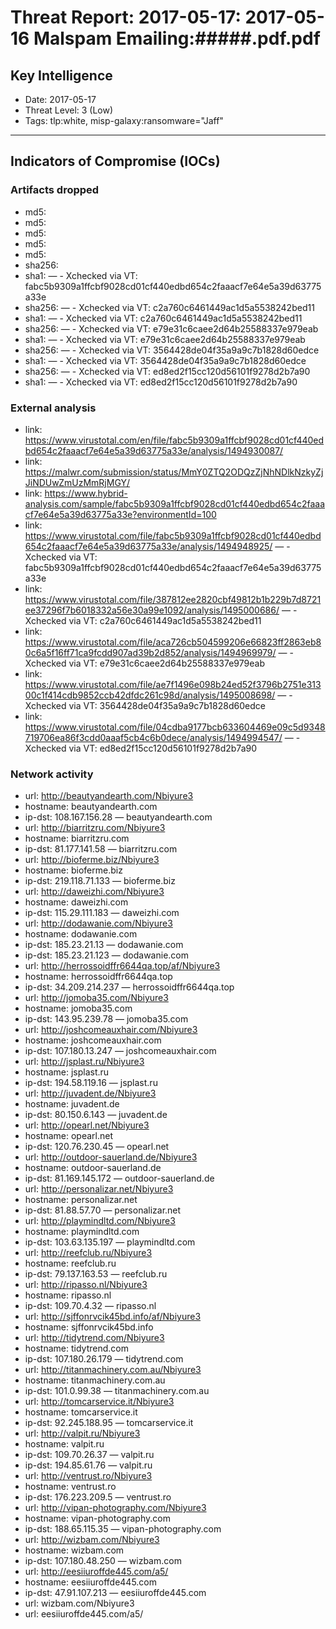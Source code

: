 # Threat Report: 2017-05-17: 2017-05-16 Malspam Emailing:#####.pdf.pdf


## Key Intelligence
* Date: 2017-05-17
* Threat Level: 3 (Low)
* Tags: tlp:white, misp-galaxy:ransomware="Jaff"

---

## Indicators of Compromise (IOCs)
### Artifacts dropped
* md5: <md5>
* md5: <md5>
* md5: <md5>
* md5: <md5>
* md5: <md5>
* sha256: <sha256>
* sha1: <sha1> — - Xchecked via VT: fabc5b9309a1ffcbf9028cd01cf440edbd654c2faaacf7e64e5a39d63775a33e
* sha256: <sha256> — - Xchecked via VT: c2a760c6461449ac1d5a5538242bed11
* sha1: <sha1> — - Xchecked via VT: c2a760c6461449ac1d5a5538242bed11
* sha256: <sha256> — - Xchecked via VT: e79e31c6caee2d64b25588337e979eab
* sha1: <sha1> — - Xchecked via VT: e79e31c6caee2d64b25588337e979eab
* sha256: <sha256> — - Xchecked via VT: 3564428de04f35a9a9c7b1828d60edce
* sha1: <sha1> — - Xchecked via VT: 3564428de04f35a9a9c7b1828d60edce
* sha256: <sha256> — - Xchecked via VT: ed8ed2f15cc120d56101f9278d2b7a90
* sha1: <sha1> — - Xchecked via VT: ed8ed2f15cc120d56101f9278d2b7a90

### External analysis
* link: https://www.virustotal.com/en/file/fabc5b9309a1ffcbf9028cd01cf440edbd654c2faaacf7e64e5a39d63775a33e/analysis/1494930087/
* link: https://malwr.com/submission/status/MmY0ZTQ2ODQzZjNhNDlkNzkyZjJiNDUwZmUzMmRjMGY/
* link: https://www.hybrid-analysis.com/sample/fabc5b9309a1ffcbf9028cd01cf440edbd654c2faaacf7e64e5a39d63775a33e?environmentId=100
* link: https://www.virustotal.com/file/fabc5b9309a1ffcbf9028cd01cf440edbd654c2faaacf7e64e5a39d63775a33e/analysis/1494948925/ — - Xchecked via VT: fabc5b9309a1ffcbf9028cd01cf440edbd654c2faaacf7e64e5a39d63775a33e
* link: https://www.virustotal.com/file/387812ee2820cbf49812b1b229b7d8721ee37296f7b6018332a56e30a99e1092/analysis/1495000686/ — - Xchecked via VT: c2a760c6461449ac1d5a5538242bed11
* link: https://www.virustotal.com/file/aca726cb504599206e66823ff2863eb80c6a5f16ff71ca9fcdd907ad39b2d852/analysis/1494969979/ — - Xchecked via VT: e79e31c6caee2d64b25588337e979eab
* link: https://www.virustotal.com/file/ae7f1496e098b24ed52f3796b2751e31300c1f414cdb9852ccb42dfdc261c98d/analysis/1495008698/ — - Xchecked via VT: 3564428de04f35a9a9c7b1828d60edce
* link: https://www.virustotal.com/file/04cdba9177bcb633604469e09c5d9348719706ea86f3cdd0aaaf5cb4c6b0dece/analysis/1494994547/ — - Xchecked via VT: ed8ed2f15cc120d56101f9278d2b7a90

### Network activity
* url: http://beautyandearth.com/Nbiyure3
* hostname: beautyandearth.com
* ip-dst: 108.167.156.28 — beautyandearth.com
* url: http://biarritzru.com/Nbiyure3
* hostname: biarritzru.com
* ip-dst: 81.177.141.58 — biarritzru.com
* url: http://bioferme.biz/Nbiyure3
* hostname: bioferme.biz
* ip-dst: 219.118.71.133 — bioferme.biz
* url: http://daweizhi.com/Nbiyure3
* hostname: daweizhi.com
* ip-dst: 115.29.111.183 — daweizhi.com
* url: http://dodawanie.com/Nbiyure3
* hostname: dodawanie.com
* ip-dst: 185.23.21.13 — dodawanie.com
* ip-dst: 185.23.21.123 — dodawanie.com
* url: http://herrossoidffr6644qa.top/af/Nbiyure3
* hostname: herrossoidffr6644qa.top
* ip-dst: 34.209.214.237 — herrossoidffr6644qa.top
* url: http://jomoba35.com/Nbiyure3
* hostname: jomoba35.com
* ip-dst: 143.95.239.78 — jomoba35.com
* url: http://joshcomeauxhair.com/Nbiyure3
* hostname: joshcomeauxhair.com
* ip-dst: 107.180.13.247 — joshcomeauxhair.com
* url: http://jsplast.ru/Nbiyure3
* hostname: jsplast.ru
* ip-dst: 194.58.119.16 — jsplast.ru
* url: http://juvadent.de/Nbiyure3
* hostname: juvadent.de
* ip-dst: 80.150.6.143 — juvadent.de
* url: http://opearl.net/Nbiyure3
* hostname: opearl.net
* ip-dst: 120.76.230.45 — opearl.net
* url: http://outdoor-sauerland.de/Nbiyure3
* hostname: outdoor-sauerland.de
* ip-dst: 81.169.145.172 — outdoor-sauerland.de
* url: http://personalizar.net/Nbiyure3
* hostname: personalizar.net
* ip-dst: 81.88.57.70 — personalizar.net
* url: http://playmindltd.com/Nbiyure3
* hostname: playmindltd.com
* ip-dst: 103.63.135.197 — playmindltd.com
* url: http://reefclub.ru/Nbiyure3
* hostname: reefclub.ru
* ip-dst: 79.137.163.53 — reefclub.ru
* url: http://ripasso.nl/Nbiyure3
* hostname: ripasso.nl
* ip-dst: 109.70.4.32 — ripasso.nl
* url: http://sjffonrvcik45bd.info/af/Nbiyure3
* hostname: sjffonrvcik45bd.info
* url: http://tidytrend.com/Nbiyure3
* hostname: tidytrend.com
* ip-dst: 107.180.26.179 — tidytrend.com
* url: http://titanmachinery.com.au/Nbiyure3
* hostname: titanmachinery.com.au
* ip-dst: 101.0.99.38 — titanmachinery.com.au
* url: http://tomcarservice.it/Nbiyure3
* hostname: tomcarservice.it
* ip-dst: 92.245.188.95 — tomcarservice.it
* url: http://valpit.ru/Nbiyure3
* hostname: valpit.ru
* ip-dst: 109.70.26.37 — valpit.ru
* ip-dst: 194.85.61.76 — valpit.ru
* url: http://ventrust.ro/Nbiyure3
* hostname: ventrust.ro
* ip-dst: 176.223.209.5 — ventrust.ro
* url: http://vipan-photography.com/Nbiyure3
* hostname: vipan-photography.com
* ip-dst: 188.65.115.35 — vipan-photography.com
* url: http://wizbam.com/Nbiyure3
* hostname: wizbam.com
* ip-dst: 107.180.48.250 — wizbam.com
* url: http://eesiiuroffde445.com/a5/
* hostname: eesiiuroffde445.com
* ip-dst: 47.91.107.213 — eesiiuroffde445.com
* url: wizbam.com/Nbiyure3
* url: eesiiuroffde445.com/a5/

